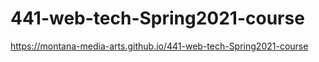 # 441-web-tech-Spring2021-course
 
 https://montana-media-arts.github.io/441-web-tech-Spring2021-course
